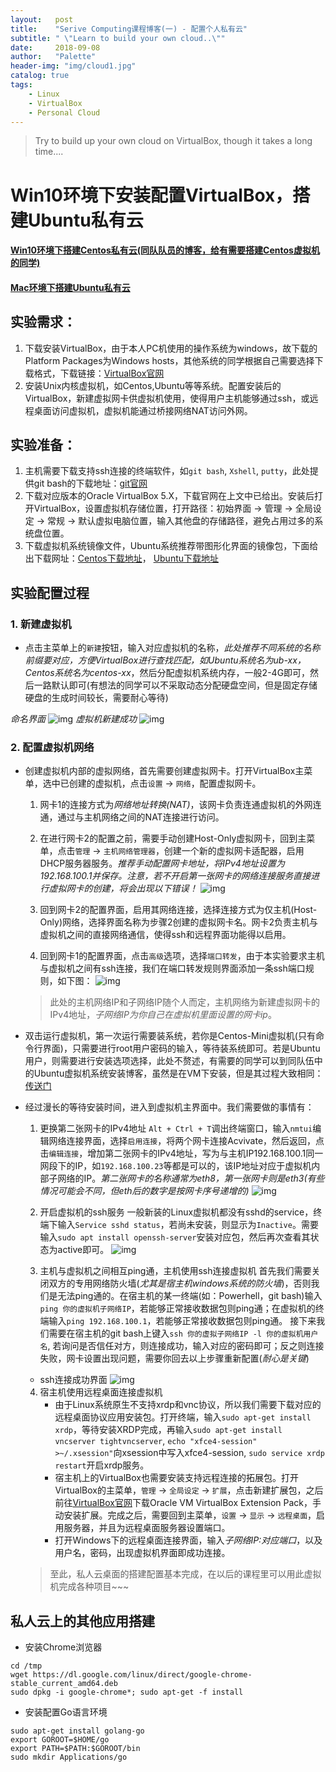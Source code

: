 ```yaml
---
layout:   post
title:    "Serive Computing课程博客(一) - 配置个人私有云"
subtitle: " \"Learn to build your own cloud..\""
date:     2018-09-08
author:   "Palette"
header-img: "img/cloud1.jpg"
catalog: true
tags:
    - Linux
    - VirtualBox
    - Personal Cloud
---
```


> Try to build up your own cloud on VirtualBox, though it takes a long time....

# Win10环境下安装配置VirtualBox，搭建Ubuntu私有云

#### [Win10环境下搭建Centos私有云(同队队员的博客，给有需要搭建Centos虚拟机的同学)](https://krazymud.github.io/2018/09/09/vbox-cfg/)
#### [Mac环境下搭建Ubuntu私有云](https://blog.chenmt.science/2018/09/09/77/)

## 实验需求：
1. 下载安装VirtualBox，由于本人PC机使用的操作系统为windows，故下载的Platform Packages为Windows hosts，其他系统的同学根据自己需要选择下载格式，下载链接：[VirtualBox官网](https://www.virtualbox.org/wiki/Downloads)
2. 安装Unix内核虚拟机，如Centos,Ubuntu等等系统。配置安装后的VirtualBox，新建虚拟网卡供虚拟机使用，使得用户主机能够通过ssh，或远程桌面访问虚拟机，虚拟机能通过桥接网络NAT访问外网。

## 实验准备：
1. 主机需要下载支持ssh连接的终端软件，如`git bash`, `Xshell`, `putty`，此处提供git bash的下载地址：[git官网](https://git-scm/downloads/)
2. 下载对应版本的Oracle VirtualBox 5.X，下载官网在上文中已给出。安装后打开VirtualBox，设置虚拟机存储位置，打开路径：初始界面 -> 管理 -> 全局设定 -> 常规 -> 默认虚拟电脑位置，输入其他盘的存储路径，避免占用过多的系统盘位置。
3. 下载虚拟机系统镜像文件，Ubuntu系统推荐带图形化界面的镜像包，下面给出下载网址：[Centos下载地址](https://www.centos.org/download/)， [Ubuntu下载地址](https://www.ubuntu.com/download/desktop)

## 实验配置过程

### 1. 新建虚拟机
* 点击主菜单上的`新建`按钮，输入对应虚拟机的名称，*此处推荐不同系统的名称前缀要对应，方便VirtualBox进行查找匹配，如Ubuntu系统名为ub-xx，Centos系统名为centos-xx*，然后分配虚拟机系统内存，一般2-4G即可，然后一路默认即可(有想法的同学可以不采取动态分配硬盘空间，但是固定存储硬盘的生成时间较长，需要耐心等待)

*命名界面*
![img](/img/Service_Computing_blogs/Install_and_configure_personal_cloud/1.png)
*虚拟机新建成功*
![img](/img/Service_Computing_blogs/Install_and_configure_personal_cloud/6.png)

### 2. 配置虚拟机网络
* 创建虚拟机内部的虚拟网络，首先需要创建虚拟网卡。打开VirtualBox主菜单，选中已创建的虚拟机，点击`设置` -> `网络`，配置虚拟网卡。
    1. 网卡1的连接方式为*网络地址转换(NAT)*，该网卡负责连通虚拟机的外网连通，通过与主机网络之间的NAT连接进行访问。

    2. 在进行网卡2的配置之前，需要手动创建Host-Only虚拟网卡，回到主菜单，点击`管理` -> `主机网络管理器`，创建一个新的虚拟网卡适配器，启用DHCP服务器服务。*推荐手动配置网卡地址，将IPv4地址设置为192.168.100.1并保存。注意，若不开启第一张网卡的网络连接服务直接进行虚拟网卡的创建，将会出现以下错误！*
    ![img](/img/Service_Computing_blogs/Install_and_configure_personal_cloud/2.png)

    3. 回到网卡2的配置界面，启用其网络连接，选择连接方式为仅主机(Host-Only)网络，选择界面名称为步骤2创建的虚拟网卡名。网卡2负责主机与虚拟机之间的直接网络通信，使得ssh和远程界面功能得以启用。

    4. 回到网卡1的配置界面，点击`高级`选项，选择`端口转发`，由于本实验要求主机与虚拟机之间有ssh连接，我们在端口转发规则界面添加一条ssh端口规则，如下图：
    ![img](/img/Service_Computing_blogs/Install_and_configure_personal_cloud/3.png)

    > 此处的主机网络IP和子网络IP随个人而定，主机网络为新建虚拟网卡的IPv4地址，*子网络IP为你自己在虚拟机里面设置的网卡ip*。

* 双击运行虚拟机，第一次运行需要装系统，若你是Centos-Mini虚拟机(只有命令行界面)，只需要进行root用户密码的输入，等待装系统即可。若是Ubuntu用户，则需要进行安装选项选择，此处不赘述，有需要的同学可以到同队伍中的Ubuntu虚拟机系统安装博客，虽然是在VM下安装，但是其过程大致相同：[传送门](https://blog.csdn.net/gzcmt123/article/details/52743077)

* 经过漫长的等待安装时间，进入到虚拟机主界面中。我们需要做的事情有：
    1. 更换第二张网卡的IPv4地址
    `Alt + Ctrl + T`调出终端窗口，输入`nmtui`编辑网络连接界面，选择`启用连接`，将两个网卡连接Acvivate，然后返回，点击`编辑连接`，增加第二张网卡的IPv4地址，写为与主机IP192.168.100.1同一网段下的IP，如`192.168.100.23`等都是可以的，该IP地址对应于虚拟机内部子网络的IP。*第二张网卡的名称通常为eth8，第一张网卡则是eth3(有些情况可能会不同，但eth后的数字是按网卡序号递增的)*
    ![img](/img/Service_Computing_blogs/Install_and_configure_personal_cloud/7.png)

    2. 开启虚拟机的ssh服务
    一般新装的Linux虚拟机都没有sshd的service，终端下输入`Service sshd status`，若尚未安装，则显示为`Inactive`。需要输入`sudo apt install openssh-server`安装对应包，然后再次查看其状态为active即可。
    ![img](/img/Service_Computing_blogs/Install_and_configure_personal_cloud/8.png)

    3. 主机与虚拟机之间相互ping通，主机使用ssh连接虚拟机
    首先我们需要关闭双方的专用网络防火墙(*尤其是宿主机windows系统的防火墙*)，否则我们是无法ping通的。在宿主机的某一终端(如：Powerhell，git bash)输入`ping 你的虚拟机子网络IP`，若能够正常接收数据包则ping通；在虚拟机的终端输入`ping 192.168.100.1`，若能够正常接收数据包则ping通。
    接下来我们需要在宿主机的git bash上键入`ssh 你的虚拟子网络IP -l 你的虚拟机用户名`, 若询问是否信任对方，则连接成功，输入对应的密码即可；反之则连接失败，网卡设置出现问题，需要你回去以上步骤重新配置(*耐心是关键*)
    * ssh连接成功界面
    ![img](/img/Service_Computing_blogs/Install_and_configure_personal_cloud/10.png)

    4. 宿主机使用远程桌面连接虚拟机
        * 由于Linux系统原生不支持xrdp和vnc协议，所以我们需要下载对应的远程桌面协议应用安装包。打开终端，输入`sudo apt-get install xrdp`，等待安装XRDP完成，再输入`sudo apt-get install vncserver tightvncserver`, `echo "xfce4-session" >~/.xsession"`向xsession中写入xfce4-session, `sudo service xrdp restart`开启xrdp服务。
        * 宿主机上的VirtualBox也需要安装支持远程连接的拓展包。打开VirtualBox的主菜单，`管理` -> `全局设定` -> `扩展`，点击新建扩展包，之后前往[VirtualBox官网](https://www.virtualbox.org/wiki/Downloads)下载Oracle VM VirtualBox Extension Pack，手动安装扩展。完成之后，需要回到主菜单，`设置` -> `显示` -> `远程桌面`，启用服务器，并且为远程桌面服务器设置端口。
        * 打开Windows下的远程桌面连接界面，输入*子网络IP:对应端口*，以及用户名，密码，出现虚拟机界面即成功连接。
    
    > 至此，私人云桌面的搭建配置基本完成，在以后的课程里可以用此虚拟机完成各种项目~~~

## 私人云上的其他应用搭建
* 安装Chrome浏览器
```
cd /tmp
wget https://dl.google.com/linux/direct/google-chrome-stable_current_amd64.deb 
sudo dpkg -i google-chrome*; sudo apt-get -f install 
```

* 安装配置Go语言环境
```
sudo apt-get install golang-go
export GOROOT=$HOME/go
export PATH=$PATH:$GOROOT/bin
sudo mkdir Applications/go
```

<div id="container"></div>
<link rel="stylesheet" href="https://imsun.GitHub.io/gitment/style/default.css">
<script src="https://imsun.GitHub.io/gitment/dist/gitment.browser.js"></script>
<script>
  const myTheme = {
  render(state, instance) {
    const container = document.createElement('div')
    container.lang = "en-US"
    container.className = 'gitment-container gitment-root-container'
    container.appendChild(instance.renderHeader(state, instance))
    container.appendChild(instance.renderEditor(state, instance))
    container.appendChild(instance.renderComments(state, instance))
    container.appendChild(instance.renderFooter(state, instance))
    return container
  },
}

var gitment = new Gitment({
  id: '<%= page.date %>',
  owner: 'Palette25',
  repo: 'Comments',
  oauth: {
    client_id: 'a1ac2783392c3eef32c1',
    client_secret: 'ea8605a4a85131c5012ba8f200f87702e15a05b0',
  },
  theme: myTheme,
})
gitment.render('container')
</script>